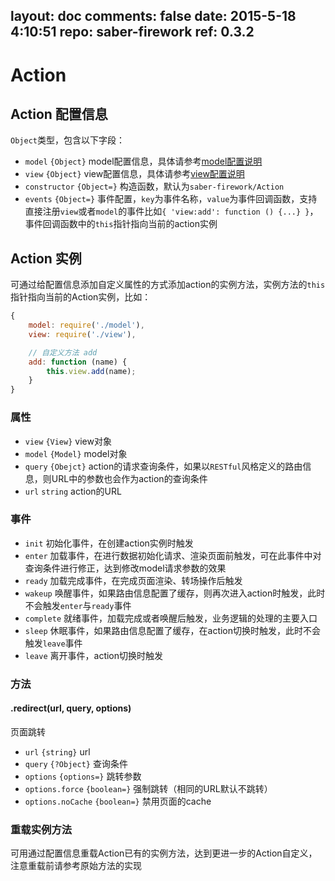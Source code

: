 layout: doc
comments: false
date: 2015-5-18 4:10:51
repo: saber-firework
ref: 0.3.2
---

# Action

## Action 配置信息

`Object`类型，包含以下字段：

* `model` `{Object}` model配置信息，具体请参考[model配置说明](model.html)
* `view` `{Object}` view配置信息，具体请参考[view配置说明](view.html)
* `constructor` `{Object=}` 构造函数，默认为`saber-firework/Action`
* `events` `{Object=}` 事件配置，`key`为事件名称，`value`为事件回调函数，支持直接注册`view`或者`model`的事件比如`{ 'view:add': function () {...} }`，事件回调函数中的`this`指针指向当前的action实例


## Action 实例

可通过给配置信息添加自定义属性的方式添加action的实例方法，实例方法的`this`指针指向当前的Action实例，比如：

```javascript
{
    model: require('./model'),
    view: require('./view'),

    // 自定义方法 add
    add: function (name) {
        this.view.add(name);
    }
}
```

### 属性

* `view` `{View}` view对象
* `model` `{Model}` model对象
* `query` `{Obejct}` action的请求查询条件，如果以`RESTful`风格定义的路由信息，则URL中的参数也会作为action的查询条件
* `url` `string` action的URL

### 事件

* `init` 初始化事件，在创建action实例时触发
* `enter` 加载事件，在进行数据初始化请求、渲染页面前触发，可在此事件中对查询条件进行修正，达到修改model请求参数的效果
* `ready` 加载完成事件，在完成页面渲染、转场操作后触发
* `wakeup` 唤醒事件，如果路由信息配置了缓存，则再次进入action时触发，此时不会触发`enter`与`ready`事件
* `complete` 就绪事件，加载完成或者唤醒后触发，业务逻辑的处理的主要入口
* `sleep` 休眠事件，如果路由信息配置了缓存，在action切换时触发，此时不会触发`leave`事件
* `leave` 离开事件，action切换时触发

### 方法

#### .redirect(url, query, options)

页面跳转

* `url` `{string}` url
* `query` `{?Object}` 查询条件
* `options` `{options=}` 跳转参数
* `options.force` `{boolean=}` 强制跳转（相同的URL默认不跳转）
* `options.noCache` `{boolean=}` 禁用页面的cache

### 重载实例方法

可用通过配置信息重载Action已有的实例方法，达到更进一步的Action自定义，注意重载前请参考原始方法的实现
